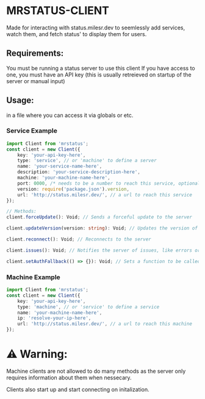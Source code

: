 # MRSTATUS-CLIENT
Made for interacting with status.milesr.dev to seemlessly add services, watch them, and fetch status' to display them for users.

## Requirements:
You must be running a status server to use this client
If you have access to one, you must have an API key (this is usually retreieved on startup of the server or manual input)

## Usage:
in a file where you can access it via globals or etc.

### Service Example
```typescript
import Client from 'mrstatus';
const client = new Client({
    key: 'your-api-key-here',
    type: 'service', // or 'machine' to define a server
    name: 'your-service-name-here',
    description: 'your-service-description-here',
    machine: 'your-machine-name-here',
    port: 0000, /* needs to be a number to reach this service, optional, you can use a common port like 80 or 8080 if you need to. but something is required here */
    version: require('package.json').version,
    url: 'http://status.milesr.dev/', // a url to reach this service
});

// Methods:
client.forceUpdate(): Void; // Sends a forceful update to the server

client.updateVersion(version: string): Void; // Updates the version of the service

client.reconnect(): Void; // Reconnects to the server

client.issues(): Void; // Notifies the server of issues, like errors or warnings popping up.

client.setAuthFallback(() => {}): Void; // Sets a function to be called when the client fails to authenticate
```

### Machine Example
```typescript
import Client from 'mrstatus';
const client = new Client({
    key: 'your-api-key-here',
    type: 'machine', // or 'service' to define a service
    name: 'your-machine-name-here',
    ip: 'resolve-your-ip-here',
    url: 'http://status.milesr.dev/', // a url to reach this machine
});
```

# ⚠️ Warning:
Machine clients are not allowed to do many methods as the server only requires information about them when nessecary.

Clients also start up and start connecting on initalization.